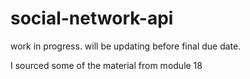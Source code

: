 # social-network-api

work in progress. will be updating before final due date. 

I sourced some of the material from module 18
